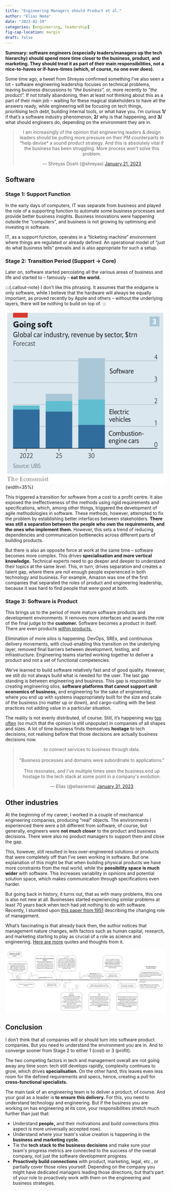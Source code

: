 ```yaml
---
title: "Engineering Managers should Product et al."
author: "Elias Nema"
date: "2023-02-19"
categories: [engineering, leadership]
fig-cap-location: margin
draft: false
---
```


**Summary: software engineers (especially leaders/managers up the tech hierarchy) should spend more time closer to the business, product, and marketing. They should treat it as part of their main responsibilities, not a nice-to-haves or if-have-times (which, of course, no one ever does).**

Some time ago, a tweet from Shreyas confirmed something I’ve also seen a lot – software engineering leadership focuses on technical problems, leaving business discussions to *“the business”,* or, more recently to *“the product”.* If not totally abandoning, then at least not thinking about this as a part of their main job – waiting for these magical stakeholders to have all the answers ready, while engineering will be focusing on tech things, prioritising tech debt, building internal tools, or what have you. I’m curious **1/** if that’s a software industry phenomenon, **2/** why is that happening, and **3/** what should engineers do, depending on the environment they are in.

<center><blockquote class="twitter-tweet"><p lang="en" dir="ltr">I am increasingly of the opinion that engineering leaders &amp; design leaders should be putting more pressure on their PM counterparts to *help devise* a sound product strategy. And this is absolutely vital if the business has been struggling. More process won’t solve this problem.</p>&mdash; Shreyas Doshi (@shreyas) <a href="https://twitter.com/shreyas/status/1616874874349445121?ref_src=twsrc%5Etfw">January 21, 2023</a></blockquote> <script async src="https://platform.twitter.com/widgets.js" charset="utf-8"></script></center>

## Software

### Stage 1: Support Function

In the early days of computers, IT was separate from business and played the role of a supporting function to automate some business processes and provide better business insights. Business innovations were happening outside the “computers”, and business is not growing by optimising and investing in software.

IT, as a support function, operates in a “ticketing machine” environment where things are regulated or already defined. An operational model of “just do what business tells” prevails and is also appropriate for such a setup.

### Stage 2: Transition Period (Support → Core)

Later on, software started percolating all the various areas of business and life and started to – famously – **eat the world.**

:::{.callout-note}
I don’t like this phrasing. It assumes that the endgame is only software, while I believe that the hardware will always be equally important, as proved recently by Apple and others – without the underlying layers, there will be nothing to build on top of.
:::

![But regardless of the name, it's still happening and going to continue in the [foreseeable future.](https://www.economist.com/business/2022/06/12/how-supply-chain-turmoil-is-remaking-the-car-industry)](going-soft.png){width=35%}

This triggered a transition for software from a cost to a profit centre. It also exposed the ineffectiveness of the methods using rigid requirements and specifications, which, among other things, triggered the development of agile methodologies in software. These methods, however, attempted to fix the problem by establishing better interfaces between stakeholders. **There was still a separation between the people who own the requirements, and the ones who implement them.** However, this sets a trend of reducing dependencies and communication bottlenecks across different parts of building products.

But there is also an opposite force at work at the same time – software becomes more complex. This drives **specialisation and more vertical knowledge.** Technical experts need to go deeper and deeper to understand their topics at the same level. This, in turn, drives separation and creates a talent gap, where there are not enough people experienced in both technology and business. For example, Amazon was one of the first companies that separated the roles of product and engineering leadership, because it was hard to find people that were good at both.

### Stage 3: Software is Product

This brings us to the period of more mature software products and development environments. It removes more interfaces and awards the role of the final judge to the **customer.** Software becomes a product in itself. There are even products [within products.](https://blog.symops.com/2023/01/05/platform-engineering-as-a-startup/)

Elimination of more silos is happening. DevOps, SREs, and continuous delivery movements, with cloud-enabling this transition on the underlying layer, removed final barriers between development, testing, and infrastructure. Engineering teams started working together to deliver a product and not a set of functional competencies.

We’ve learned to build software relatively fast and of good quality. However, we still do not always build what is needed for the user. The last gap standing is between engineering and business. This gap is responsible for creating engineering silos, **software platforms that cannot support unit economics of business,** and engineering for the sake of engineering, where you end up with systems inappropriately built for the size and scale of the business (no matter up or down), and cargo-culting with the best practices not adding value in a particular situation.

The reality is not evenly distributed, of course. Still, it’s happening way [too often](https://twitter.com/SergioRocks/status/1622959677431775235) (so much that the opinion is still unpopular) in companies of all shapes and sizes. A lot of time business finds themselves **hostage** to tech decisions, not realising before that those decisions are actually business decisions now.

<center><blockquote class="twitter-tweet"><p lang="en" dir="ltr">to connect services to business through data.<br><br>&quot;Business processes and domains were subordinate to applications.&quot;<br><br>This resonates, and I&#39;ve multiple times seen the business end up hostage to the tech stack at some point in a company&#39;s evolution.</p>&mdash; Elias (@eliasnema) <a href="https://twitter.com/eliasnema/status/1620543538772705280?ref_src=twsrc%5Etfw">January 31, 2023</a></blockquote> <script async src="https://platform.twitter.com/widgets.js" charset="utf-8"></script></center>

## Other industries

At the beginning of my career, I worked in a couple of mechanical engineering companies, producing “real” objects. The environments I experienced there were a bit different from software, of course, but generally, engineers were **not much closer** to the product and business decisions. There were also no product managers to support them and close the gap.

This, however, still resulted in less over-engineered solutions or products that were completely off than I’ve seen working in software. But one explanation of this might be that when building physical products we have more constraints from the real world, while the **possibility space is much wider** with software. This increases variability in opinions and potential solution space, which makes communication through specifications even harder.

But going back in history, it turns out, that as with many problems, this one is also not new at all. Businesses started experiencing similar problems at least 70 years back when tech had yet nothing to do with software. Recently, I stumbled upon [this paper from 1951](https://dl.acm.org/doi/10.1145/1434821.1434825) describing the changing role of management.

What’s fascinating is that already back then, the author notices that management nature changes, with factors such as human capital, research, and marketing starting to play as crucial of a role as science and engineering. [Here are more](../management-history/management-history.md) quotes and thoughts from it.

[![Visual representation of 1951's 'New equations for management'](../management-history/mgmt-history.png)](../management-history/mgmt-history.png)

## Conclusion

I don’t think that all companies will or should turn into software product companies. But you need to understand the environment you are in. And to converge sooner from Stage 2 to either 1 (cost) or 3 (profit).

The two competing factors in tech and management overall are not going away any time soon: tech still develops rapidly, complexity continues to grow, which drives **specialisation.** On the other hand, this leaves even less room for the defined requirements and specs, hence, creating a pull for **cross-functional specialists.**

The main task of an engineering team is to deliver a product, of course. And your goal as a leader is **to ensure this delivery.** For this, you need to understand technology and engineering. But if the business you are working on has engineering at its core, your responsibilities stretch much further than just that:

- Understand **people,** and their motivations and build connections (this aspect is more universally accepted now).
- Understand where your team's value creation is happening in the **business and marketing cycle.**
- Tie the **tech stack to the business decisions** and make sure your team's progress metrics are connected to the success of the overall company, not just the software development progress.
- **Proactively build connections** with product, marketing, legal, etc., or partially cover those roles yourself. Depending on the company you might have dedicated managers leading those directions, but that’s part of your role to proactively work with them on the engineering and business strategies.
